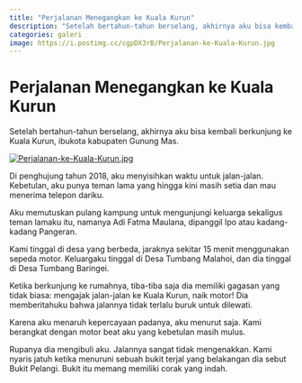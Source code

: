 ```yaml
---
title: "Perjalanan Menegangkan ke Kuala Kurun"
description: "Setelah bertahun-tahun berselang, akhirnya aku bisa kembali berkunjung ke Kuala Kurun, ibukota kabupaten Gunung Mas."
categories: galeri
image: https://i.postimg.cc/cgpDX3rB/Perjalanan-ke-Kuala-Kurun.jpg
---
```

# Perjalanan Menegangkan ke Kuala Kurun

Setelah bertahun-tahun berselang, akhirnya aku bisa kembali berkunjung ke Kuala Kurun, ibukota kabupaten Gunung Mas.

[![Perjalanan-ke-Kuala-Kurun.jpg](https://i.postimg.cc/T1wZ2qxF/Perjalanan-ke-Kuala-Kurun.jpg)](https://postimg.cc/cgpDX3rB)

Di penghujung tahun 2018, aku menyisihkan waktu untuk jalan-jalan. Kebetulan, aku punya teman lama yang hingga kini masih setia dan mau menerima telepon dariku. 

Aku memutuskan pulang kampung untuk mengunjungi keluarga sekaligus teman lamaku itu, namanya Adi Fatma Maulana, dipanggil Ipo atau kadang-kadang Pangeran.

Kami tinggal di desa yang berbeda, jaraknya sekitar 15 menit menggunakan sepeda motor. Keluargaku tinggal di Desa Tumbang Malahoi, dan dia tinggal di Desa Tumbang Baringei.

Ketika berkunjung ke rumahnya, tiba-tiba saja dia memiliki gagasan yang tidak biasa: mengajak jalan-jalan ke Kuala Kurun, naik motor! Dia memberitahuku bahwa jalannya tidak terlalu buruk untuk dilewati.

Karena aku menaruh kepercayaan padanya, aku menurut saja. Kami berangkat dengan motor beat aku yang kebetulan masih mulus.

Rupanya dia mengibuli aku. Jalannya sangat tidak mengenakkan. Kami nyaris jatuh ketika menuruni sebuah bukit terjal yang belakangan dia sebut Bukit Pelangi. Bukit itu memang memiliki corak yang indah. 
